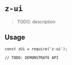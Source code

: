 # `z-ui`

> TODO: description

## Usage

```
const zUi = require('z-ui');

// TODO: DEMONSTRATE API
```
